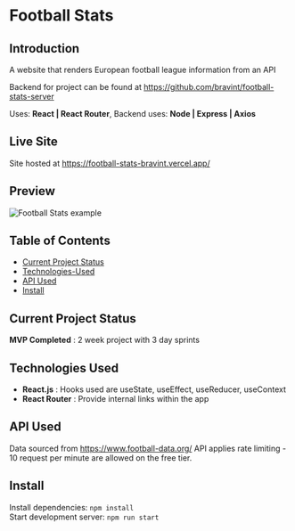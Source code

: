 # Football Stats

## Introduction

A website that renders European football league information from an API

Backend for project can be found at https://github.com/bravint/football-stats-server

Uses: **React | React Router**,
Backend uses: **Node | Express | Axios**

## Live Site

Site hosted at https://football-stats-bravint.vercel.app/

## Preview

![Football Stats example](./public/assets/footballStats.gif)

## Table of Contents

 - [Current Project Status](#Current-Project-Status)
 - [Technologies-Used](#Technologies-Used)
 - [API Used](#API-Used)
 - [Install](#Install)

## Current Project Status

**MVP Completed** : 2 week project with 3 day sprints

## Technologies Used

 - **React.js** : Hooks used are useState, useEffect, useReducer, useContext
 - **React Router** : Provide internal links within the app

## API Used

Data sourced from https://www.football-data.org/
API applies rate limiting - 10 request per minute are allowed on the free tier.

## Install

Install dependencies: <code>npm install</code>\
Start development server: <code>npm run start</code>
